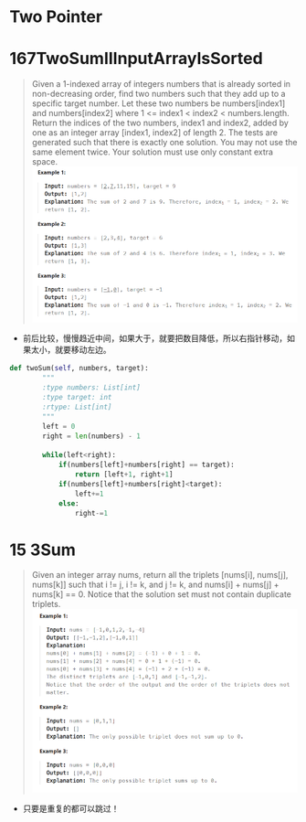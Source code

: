 # Two Pointer

# 167TwoSumIIInputArrayIsSorted
>Given a 1-indexed array of integers numbers that is already sorted in non-decreasing order, find two numbers such that they add up to a specific target number. Let these two numbers be numbers[index1] and numbers[index2] where 1 <= index1 < index2 < numbers.length.
Return the indices of the two numbers, index1 and index2, added by one as an integer array [index1, index2] of length 2.
The tests are generated such that there is exactly one solution. You may not use the same element twice.
Your solution must use only constant extra space.
![Alt text](assets/image.png)

- 前后比较，慢慢趋近中间，如果大于，就要把数目降低，所以右指针移动，如果太小，就要移动左边。

```py
def twoSum(self, numbers, target):
        """
        :type numbers: List[int]
        :type target: int
        :rtype: List[int]
        """
        left = 0
        right = len(numbers) - 1

        while(left<right):
            if(numbers[left]+numbers[right] == target):
                return [left+1, right+1]
            if(numbers[left]+numbers[right]<target):
                left+=1
            else:
                right-=1
```

# 15 3Sum
>Given an integer array nums, return all the triplets [nums[i], nums[j], nums[k]] such that i != j, i != k, and j != k, and nums[i] + nums[j] + nums[k] == 0.
Notice that the solution set must not contain duplicate triplets.
 ![Alt text](assets/image-1.png)

 - 只要是重复的都可以跳过！